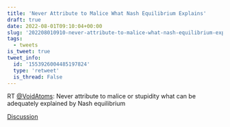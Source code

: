 ```yaml
---
title: 'Never Attribute to Malice What Nash Equilibrium Explains'
draft: true
date: 2022-08-01T09:10:04+00:00
slug: '202208010910-never-attribute-to-malice-what-nash-equilibrium-explains'
tags:
  - tweets
is_tweet: true
tweet_info:
  id: '1553926004485197824'
  type: 'retweet'
  is_thread: False
---
```




RT [@VoidAtoms](https://x.com/VoidAtoms): Never attribute to malice or stupidity what can be adequately explained by Nash equilibrium

[Discussion](https://x.com/sytelus/status/1553926004485197824)
